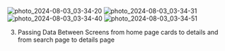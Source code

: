 ![photo_2024-08-03_03-34-20](https://github.com/user-attachments/assets/63e40115-516c-4406-a21b-08aa133a0712)
![photo_2024-08-03_03-34-31](https://github.com/user-attachments/assets/cf7a1e5b-f06f-42a9-ba9e-df9deb0184a3)
![photo_2024-08-03_03-34-40](https://github.com/user-attachments/assets/1ef5c7d3-2b1d-4d44-8e42-dd63101360c7)
![photo_2024-08-03_03-34-51](https://github.com/user-attachments/assets/fd01f04f-4854-4e62-b77c-22d0a8569999)

3. Passing Data Between Screens
   from home page cards to details and from search page to details page
   
